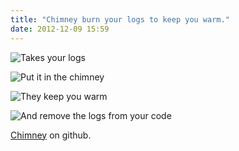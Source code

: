 ```yaml
---
title: "Chimney burn your logs to keep you warm."
date: 2012-12-09 15:59
---
```

![Takes your logs](/images/chimney1.png)

![Put it in the chimney](/images/chimney2.png)

![They keep you warm](/images/chimney3.png)

![And remove the logs from your code](/images/chimney4.png)

[Chimney](http://github.com/mikaa123/chimney) on github.
